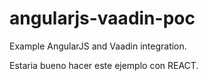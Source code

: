 angularjs-vaadin-poc
====================

Example AngularJS and Vaadin integration.

Estaria bueno hacer este ejemplo con REACT.
